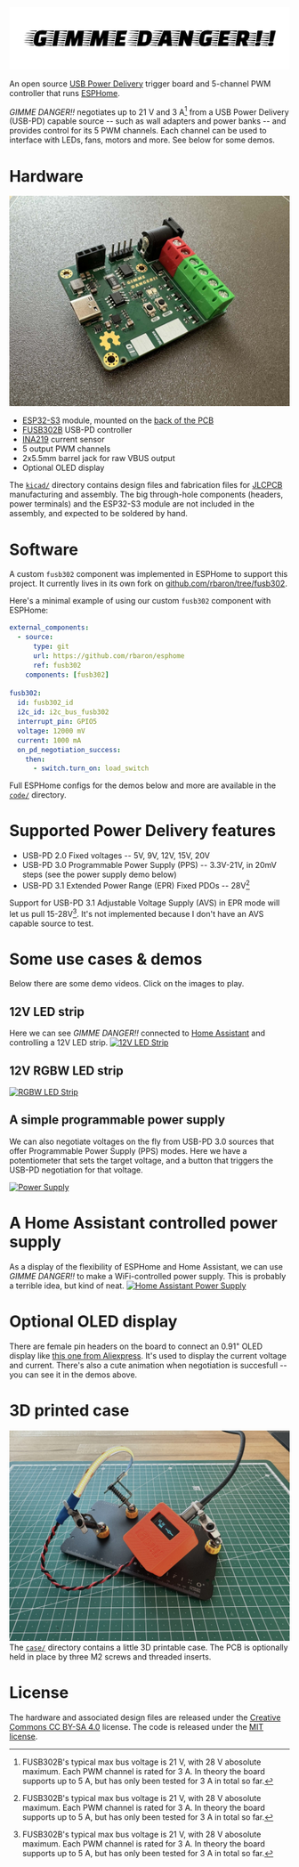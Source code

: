 ![logo](./media/logo.jpg)

An open source [USB Power Delivery](https://en.wikipedia.org/wiki/USB_hardware#USB_Power_Delivery) trigger board and 5-channel PWM controller that runs [ESPHome](https://esphome.io).

_GIMME DANGER!!_ negotiates up to 21 V and 3 A[^1] from a USB Power Delivery (USB-PD) capable source -- such as wall adapters and power banks -- and provides control for its 5 PWM channels. Each channel can be used to interface with LEDs, fans, motors and more. See below for some demos.

# Hardware
![PCB front](./media/gimme-danger-front.jpg)
* [ESP32-S3](https://www.espressif.com/en/products/socs/esp32-s3) module, mounted on the [back of the PCB](./media/gimme-danger-back.jpg)
* [FUSB302B](https://www.onsemi.com/products/interfaces/usb-type-c/fusb302b) USB-PD controller
* [INA219](https://www.ti.com/product/INA219) current sensor
* 5 output PWM channels
* 2x5.5mm barrel jack for raw VBUS output
* Optional OLED display

The [`kicad/`](./kicad/) directory contains design files and fabrication files for [JLCPCB](https://jlcpcb.com) manufacturing and assembly. The big through-hole components (headers, power terminals) and the ESP32-S3 module are not included in the assembly, and expected to be soldered by hand.

# Software
A custom `fusb302` component was implemented in ESPHome to support this project. It currently lives in its own fork on [github.com/rbaron/tree/fusb302](https://github.com/rbaron/esphome/tree/fusb302).

Here's a minimal example of using our custom `fusb302` component with ESPHome:

```yaml
external_components:
  - source:
      type: git
      url: https://github.com/rbaron/esphome
      ref: fusb302
    components: [fusb302]

fusb302:
  id: fusb302_id
  i2c_id: i2c_bus_fusb302
  interrupt_pin: GPIO5
  voltage: 12000 mV
  current: 1000 mA
  on_pd_negotiation_success:
    then:
      - switch.turn_on: load_switch
```

Full ESPHome configs for the demos below and more are available in the [`code/`](./code) directory.

# Supported Power Delivery features
* USB-PD 2.0 Fixed voltages -- 5V, 9V, 12V, 15V, 20V
* USB-PD 3.0 Programmable Power Supply (PPS) -- 3.3V-21V, in 20mV steps (see the power supply demo below)
* USB-PD 3.1 Extended Power Range (EPR) Fixed PDOs -- 28V[^1]

Support for USB-PD 3.1 Adjustable Voltage Supply (AVS) in EPR mode will let us pull 15-28V[^1]. It's not implemented because I don't have an AVS capable source to test.

# Some use cases & demos
Below there are some demo videos. Click on the images to play.

## 12V LED strip
Here we can see _GIMME DANGER!!_ connected to [Home Assistant](https://www.home-assistant.io) and controlling a 12V LED strip.
[![12V LED Strip](https://img.youtube.com/vi/a7QtX55lgi8/maxres1.jpg)](https://youtu.be/a7QtX55lgi8)

## 12V RGBW LED strip
[![RGBW LED Strip](https://img.youtube.com/vi/ThnvIa4zbsM/maxres1.jpg)](https://youtu.be/ThnvIa4zbsM)

## A simple programmable power supply
We can also negotiate voltages on the fly from USB-PD 3.0 sources that offer Programmable Power Supply (PPS) modes. Here we have a potentiometer that sets the target voltage, and a button that triggers the USB-PD negotiation for that voltage.

[![Power Supply](https://img.youtube.com/vi/3Acu_VfSuck/maxres1.jpg)](https://youtu.be/3Acu_VfSuck)

# A Home Assistant controlled power supply
As a display of the flexibility of ESPHome and Home Assistant, we can use _GIMME DANGER!!_ to make a WiFi-controlled power supply. This is probably a terrible idea,  but kind of neat.
[![Home Assistant Power Supply](https://img.youtube.com/vi/tXYciUaycYI/maxres1.jpg)](https://youtu.be/tXYciUaycYI)

# Optional OLED display
There are female pin headers on the board to connect an 0.91" OLED display like [this one from Aliexpress](https://aliexpress.com/item/1005004816561244.html). It's used to display the current voltage and current. There's also a cute animation when negotiation is succesfull -- you can see it in the demos above.

# 3D printed case
![Case](./media/gimme-danger-case.jpg)
The [`case/`](./case) directory contains a little 3D printable case. The PCB is optionally held in place by three M2 screws and threaded inserts.

# License
The hardware and associated design files are released under the [Creative Commons CC BY-SA 4.0](https://creativecommons.org/licenses/by-sa/4.0/) license. The code is released under the [MIT license](https://opensource.org/licenses/MIT).


[^1]: FUSB302B's typical max bus voltage is 21 V, with 28 V abosolute maximum. Each PWM channel is rated for 3 A. In theory the board supports up to 5 A, but has only been tested for 3 A in total so far.